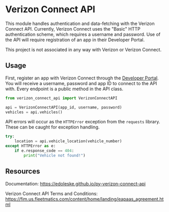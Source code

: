 # Verizon Connect API
This module handles authentication and data-fetching with the Verizon 
Connect API. Currently, Verizon Connect uses the "Basic" HTTP 
authentication scheme, which requires a username and password. Use of 
the API will require registration of an app in their Developer Portal.

This project is not associated in any way with Verizon or Verizon Connect.

## Usage

First, register an app with Verizon Connect through the 
[Developer Portal](https://fim.us.fleetmatics.com/#/home/customlanding). 
You will receive a username, password and app ID to connect to the API with. 
Every endpoint is a public method in the API class.

```python
from verizon_connect_api import VerizonConnectAPI

api = VerizonConnectAPI(app_id, username, password)
vehicles = api.vehicles()
```

API errors will occur as the `HTTPError` exception from the `requests` 
library. These can be caught for exception handling.

```python
try:
    location = api.vehicle_location(vehicle_number)
except HTTPError as e:
    if e.response_code == 404:
        print("Vehicle not found!")
```

## Resources

Documentation: https://edoleske.github.io/py-verizon-connect-api

Verizon Connect API Terms and Conditions: https://fim.us.fleetmatics.com/content/home/landing/eapaas_agreement.html

